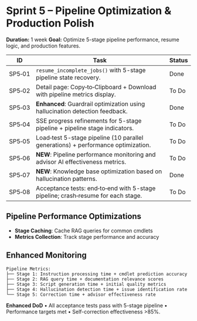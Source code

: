 # Sprint 5 – Pipeline Optimization & Production Polish
**Duration:** 1 week
**Goal:** Optimize 5-stage pipeline performance, resume logic, and production features.

| ID | Task | Status |
|----|------|--------|
| SP5‑01 | `resume_incomplete_jobs()` with 5-stage pipeline state recovery. | Done |
| SP5‑02 | Detail page: Copy‑to‑Clipboard + Download with pipeline metrics display. | To Do |
| SP5‑03 | **Enhanced**: Guardrail optimization using hallucination detection feedback. | Done |
| SP5‑04 | SSE progress refinements for 5-stage pipeline + pipeline stage indicators. | To Do |
| SP5‑05 | Load‑test 5-stage pipeline (10 parallel generations) + performance optimization. | To Do |
| SP5‑06 | **NEW**: Pipeline performance monitoring and advisor AI effectiveness metrics. | To Do |
| SP5‑07 | **NEW**: Knowledge base optimization based on hallucination patterns. | Done |
| SP5‑08 | Acceptance tests: end‑to‑end with 5-stage pipeline; crash‑resume for each stage. | To Do |

## **Pipeline Performance Optimizations**
- **Stage Caching**: Cache RAG queries for common cmdlets
- **Metrics Collection**: Track stage performance and accuracy

## **Enhanced Monitoring**
```
Pipeline Metrics:
├── Stage 1: Instruction processing time + cmdlet prediction accuracy
├── Stage 2: RAG query time + documentation relevance scores
├── Stage 3: Script generation time + initial quality metrics
├── Stage 4: Hallucination detection time + issue identification rate
└── Stage 5: Correction time + advisor effectiveness rate
```

**Enhanced DoD** • All acceptance tests pass with 5-stage pipeline • Performance targets met • Self-correction effectiveness >85%.
